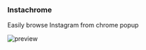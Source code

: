 ### Instachrome

Easily browse Instagram from chrome popup

![preview]('https://github.com/hanford/Instachrome/tree/master/preview.png')
